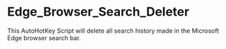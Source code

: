 # Edge_Browser_Search_Deleter
This AutoHotKey Script will delete all search history made in the Microsoft Edge browser search bar.
